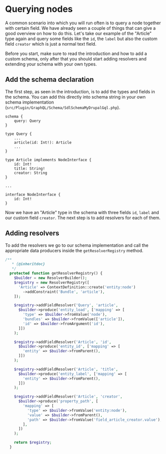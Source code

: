 # Querying nodes

A common scenario into which you will run often is to query a node together with certain field. We have already seen a couple of things that can give a good overview on how to do this. Let's take our example of the "Article" type again and query some fields like the `id`, the `label` but also the custom field `creator` which is just a normal text field.

Before you start, make sure to read the introduction and how to add a custom schema, only after that you should start adding resolvers and extending your schema with your own types.

## Add the schema declaration

The first step, as seen in the introduction, is to add the types and fields in the schema. You can add this directly into schema string in your own schema implementation (`src/Plugin/GraphQL/Schema/SdlSchemaMyDrupalGql.php`).

```
schema {
    query: Query
}

type Query {
    ...
    article(id: Int!): Article
    ...
}

type Article implements NodeInterface {
    id: Int!
    title: String!
    creator: String
}

...

interface NodeInterface {
    id: Int!
}
```

Now we have an "Article" type in the schema with three fields `id`, `label` and our custom field `creator`. The next step is to add resolvers for each of them.

## Adding resolvers

To add the resolvers we go to our schema implementation and call the appropriate data producers inside the `getResolverRegistry` method.

```php
/**
   * {@inheritdoc}
   */
  protected function getResolverRegistry() {
    $builder = new ResolverBuilder();
    $registry = new ResolverRegistry([
      'Article' => ContextDefinition::create('entity:node')
        ->addConstraint('Bundle', 'article'),
    ]);

    $registry->addFieldResolver('Query', 'article',
      $builder->produce('entity_load', ['mapping' => [
        'type' => $builder->fromValue('node'),
        'bundles' => $builder->fromValue(['article']),
        'id' => $builder->fromArgument('id'),
      ]])
    );

    $registry->addFieldResolver('Article', 'id',
      $builder->produce('entity_id', ['mapping' => [
        'entity' => $builder->fromParent(),
      ]])
    );

    $registry->addFieldResolver('Article', 'title',
      $builder->produce('entity_label', ['mapping' => [
        'entity' => $builder->fromParent(),
      ]])
    );

    $registry->addFieldResolver('Article', 'creator',
      $builder->produce('property_path', [
        'mapping' => [
          'type' => $builder->fromValue('entity:node'),
          'value' => $builder->fromParent(),
          'path' => $builder->fromValue('field_article_creator.value'),
        ],
      ])
    );

    return $registry;
  }
```

